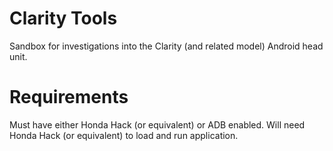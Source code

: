 # Clarity Tools

Sandbox for investigations into the Clarity (and related model) Android head unit.


# Requirements

Must have either Honda Hack (or equivalent) or ADB enabled. Will need Honda Hack (or equivalent) to load and run application.